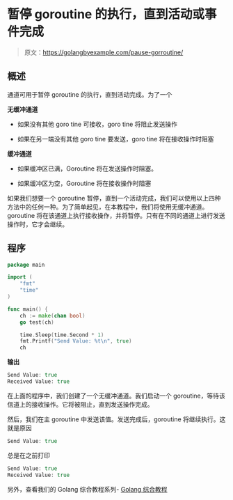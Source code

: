 # 暂停 goroutine 的执行，直到活动或事件完成

> 原文：<https://golangbyexample.com/pause-gorroutine/>

## **概述**

通道可用于暂停 goroutine 的执行，直到活动完成。为了一个

**无缓冲通道**

*   如果没有其他 goro tine 可接收，goro tine 将阻止发送操作

*   如果在另一端没有其他 goro tine 要发送，goro tine 将在接收操作时阻塞

**缓冲通道**

*   如果缓冲区已满，Goroutine 将在发送操作时阻塞。

*   如果缓冲区为空，Goroutine 将在接收操作时阻塞

如果我们想要一个 goroutine 暂停，直到一个活动完成，我们可以使用以上四种方法中的任何一种。为了简单起见，在本教程中，我们将使用无缓冲通道。goroutine 将在该通道上执行接收操作，并将暂停。只有在不同的通道上进行发送操作时，它才会继续。

## **程序**

```go
package main

import (
	"fmt"
	"time"
)

func main() {
	ch := make(chan bool)
	go test(ch)

	time.Sleep(time.Second * 1)
	fmt.Printf("Send Value: %t\n", true)
	ch 
```

**输出**

```go
Send Value: true
Received Value: true
```

在上面的程序中，我们创建了一个无缓冲通道。我们启动一个 goroutine，等待该信道上的接收操作。它将被阻止，直到发送操作完成。

然后，我们在主 goroutine 中发送该值。发送完成后，goroutine 将继续执行。这就是原因

```go
Send Value: true
```

总是在之前打印

```go
Send Value: true
Received Value: true
```

另外，查看我们的 Golang 综合教程系列- [Golang 综合教程](https://golangbyexample.com/golang-comprehensive-tutorial/)